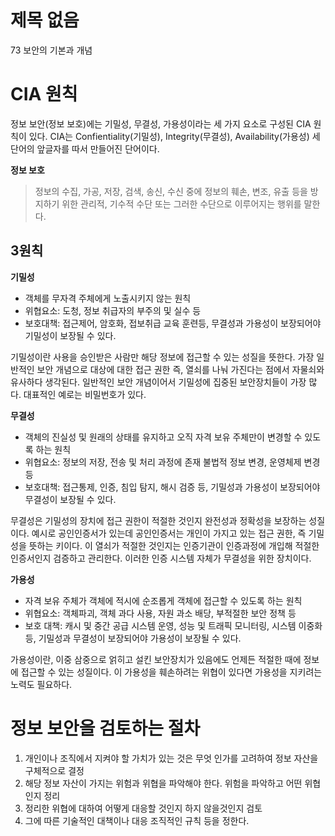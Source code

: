 # 제목 없음

73 보안의 기본과 개념

# CIA 원칙

정보 보안(정보 보호)에는 기밀성, 무결성, 가용성이라는 세 가지 요소로 구성된 CIA 원칙이 있다. CIA는 Confientiality(기밀성), Integrity(무결성), Availability(가용성) 세 단어의 앞글자를 따서 만들어진 단어이다.

**정보 보호**

> 정보의 수집, 가공, 저장, 검색, 송신, 수신 중에 정보의 훼손, 변조, 유출 등을 방지하기 위한 관리적, 기수적 수단 또는 그러한 수단으로 이루어지는 행위를 말한다.
> 

## 3원칙

**기밀성**

- 객체를 무자격 주체에게 노출시키지 않는 원칙
- 위협요소: 도청, 정보 취급자의 부주의 및 실수 등
- 보호대책: 접근제어, 암호화, 접보취급 교육 훈련등, 무결성과 가용성이 보장되어야 기밀성이 보장될 수 있다.

기밀성이란 사용을 승인받은 사람만 해당 정보에 접근할 수 있는 성질을 뜻한다. 가장 일반적인 보안 개념으로 대상에 대한 접근 권한 즉, 열쇠를 나눠 가진다는 점에서 자물쇠와 유사하다 생각된다. 일반적인 보안 개념이어서 기밀성에 집중된 보안장치들이 가장 많다. 대표적인 예로는 비밀번호가 있다.

**무결성**

- 객체의 진실성 및 원래의 상태를 유지하고 오직 자격 보유 주체만이 변경할 수 있도록 하는 원칙
- 위협요소: 정보의 저장, 전송 및 처리 과정에 존재 불법적 정보 변경, 운영체제 변경 등
- 보호대책: 접근통제, 인증, 침입 탐지, 해시 검증 등, 기밀성과 가용성이 보장되어야 무결성이 보장될 수 있다.

무결성은 기밀성의 장치에 접근 권한이 적절한 것인지 완전성과 정확성을 보장하는 성질이다. 예시로 공인인증서가 있는데 공인인증서는 개인이 가지고 있는 접근 권한, 즉 기밀성을 뜻하는 키이다. 이 열쇠가 적절한 것인지는 인증기관이 인증과정에 개입해 적절한 인증서인지 검증하고 관리한다. 이러한 인증 시스템 자체가 무결성을 위한 장치이다.

**가용성**

- 자격 보유 주체가 객체에 적시에 순조롭게 객체에 접근할 수 있도록 하는 원칙
- 위협요소: 객체파괴, 객체 과다 사용, 자원 과소 배당, 부적절한 보안 정책 등
- 보호 대책: 캐시 및 중간 공급 시스템 운영, 성능 및 트래픽 모니터링, 시스템 이중화 등, 기밀성과 무결성이 보장되어야 가용성이 보장될 수 있다.

가용성이란, 이중 삼중으로 얽히고 설킨 보안장치가 있음에도 언제든 적절한 때에 정보에 접근할 수 있는 성질이다. 이 가용성을 훼손하려는 위협이 있다면 가용성을 지키려는 노력도 필요하다.

# 정보 보안을 검토하는 절차

1. 개인이나 조직에서 지켜야 할 가치가 있는 것은 무엇 인가를 고려하여 정보 자산을 구체적으로 결정
2. 해당 정보 자산이 가지는 위험과 위협을 파악해야 한다. 위험을 파악하고 어떤 위협인지 정리
3. 정리한 위협에 대하여 어떻게 대응할 것인지 하지 않을것인지 검토
4. 그에 따른 기술적인 대책이나 대응 조직적인 규칙 등을 정한다.